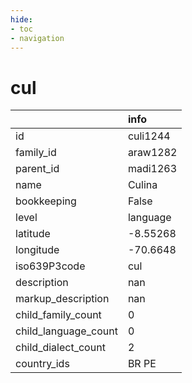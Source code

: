```yaml
---
hide:
- toc
- navigation
---
```

# cul
|                      | info     |
|:---------------------|:---------|
| id                   | culi1244 |
| family_id            | araw1282 |
| parent_id            | madi1263 |
| name                 | Culina   |
| bookkeeping          | False    |
| level                | language |
| latitude             | -8.55268 |
| longitude            | -70.6648 |
| iso639P3code         | cul      |
| description          | nan      |
| markup_description   | nan      |
| child_family_count   | 0        |
| child_language_count | 0        |
| child_dialect_count  | 2        |
| country_ids          | BR PE    |